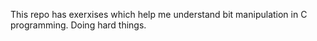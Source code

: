 This repo has exerxises which help me understand bit manipulation in C programming.
Doing hard things.
